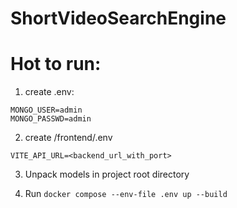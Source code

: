 # ShortVideoSearchEngine

# Hot to run:
1. create .env:

```
MONGO_USER=admin
MONGO_PASSWD=admin
```
2. create /frontend/.env
```
VITE_API_URL=<backend_url_with_port>
```

3. Unpack models in project root directory

4. Run ```docker compose --env-file .env up --build```
